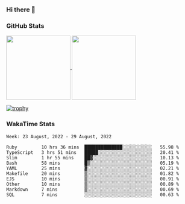 ### Hi there 👋

### GitHub Stats

<a href="https://github.com/anuraghazra/github-readme-stats">
  <img align="center" height="170px" src="https://github-readme-stats.vercel.app/api/top-langs/?username=tksfjt1024&layout=compact&count_private=true&show_icons=true&show_icons=true&theme=graywhite" />
</a>
<a href="https://github.com/anuraghazra/github-readme-stats">
  <img align="center" height="170px" src="https://github-readme-stats.vercel.app/api?username=tksfjt1024&count_private=true&show_icons=true&show_icons=true&theme=graywhite" />
</a>

[![trophy](https://github-profile-trophy.vercel.app/?username=tksfjt1024)](https://github.com/ryo-ma/github-profile-trophy)

### WakaTime Stats

<!--START_SECTION:waka-->
```text
Week: 23 August, 2022 - 29 August, 2022

Ruby         10 hrs 36 mins  ██████████████░░░░░░░░░░░   55.98 % 
TypeScript   3 hrs 51 mins   █████░░░░░░░░░░░░░░░░░░░░   20.41 % 
Slim         1 hr 55 mins    ██▓░░░░░░░░░░░░░░░░░░░░░░   10.13 % 
Bash         58 mins         █▒░░░░░░░░░░░░░░░░░░░░░░░   05.19 % 
YAML         25 mins         ▓░░░░░░░░░░░░░░░░░░░░░░░░   02.21 % 
Makefile     20 mins         ▒░░░░░░░░░░░░░░░░░░░░░░░░   01.82 % 
EJS          10 mins         ▒░░░░░░░░░░░░░░░░░░░░░░░░   00.91 % 
Other        10 mins         ▒░░░░░░░░░░░░░░░░░░░░░░░░   00.89 % 
Markdown     7 mins          ▒░░░░░░░░░░░░░░░░░░░░░░░░   00.69 % 
SQL          7 mins          ░░░░░░░░░░░░░░░░░░░░░░░░░   00.63 % 
```
<!--END_SECTION:waka-->
